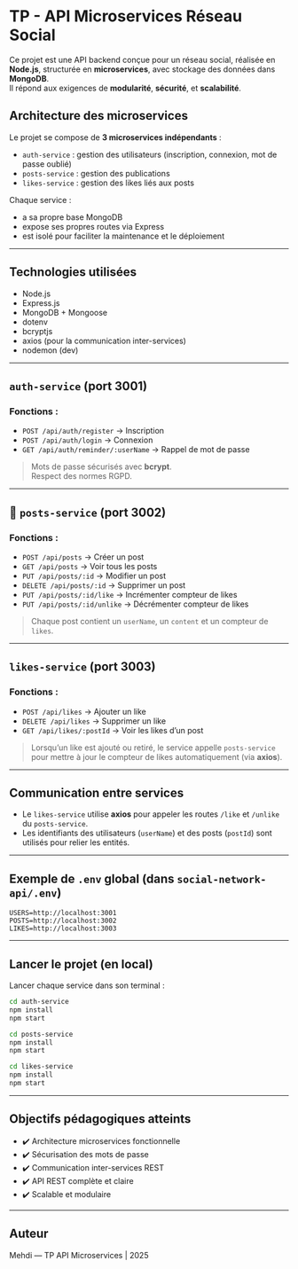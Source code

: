 
# TP - API Microservices Réseau Social

Ce projet est une API backend conçue pour un réseau social, réalisée en **Node.js**, structurée en **microservices**, avec stockage des données dans **MongoDB**.  
Il répond aux exigences de **modularité**, **sécurité**, et **scalabilité**.

## Architecture des microservices

Le projet se compose de **3 microservices indépendants** :

- `auth-service` : gestion des utilisateurs (inscription, connexion, mot de passe oublié)
- `posts-service` : gestion des publications
- `likes-service` : gestion des likes liés aux posts

Chaque service :
- a sa propre base MongoDB
- expose ses propres routes via Express
- est isolé pour faciliter la maintenance et le déploiement

---

## Technologies utilisées

- Node.js
- Express.js
- MongoDB + Mongoose
- dotenv
- bcryptjs
- axios (pour la communication inter-services)
- nodemon (dev)

---

## `auth-service` (port 3001)

### Fonctions :
- `POST /api/auth/register` → Inscription
- `POST /api/auth/login` → Connexion
- `GET /api/auth/reminder/:userName` → Rappel de mot de passe

> Mots de passe sécurisés avec **bcrypt**.  
> Respect des normes RGPD.

---

## 📨 `posts-service` (port 3002)

### Fonctions :
- `POST /api/posts` → Créer un post
- `GET /api/posts` → Voir tous les posts
- `PUT /api/posts/:id` → Modifier un post
- `DELETE /api/posts/:id` → Supprimer un post
- `PUT /api/posts/:id/like` → Incrémenter compteur de likes
- `PUT /api/posts/:id/unlike` → Décrémenter compteur de likes

> Chaque post contient un `userName`, un `content` et un compteur de `likes`.

---

##  `likes-service` (port 3003)

### Fonctions :
- `POST /api/likes` → Ajouter un like  
- `DELETE /api/likes` → Supprimer un like  
- `GET /api/likes/:postId` → Voir les likes d’un post

> Lorsqu’un like est ajouté ou retiré, le service appelle `posts-service` pour mettre à jour le compteur de likes automatiquement (via **axios**).

---

## Communication entre services

- Le `likes-service` utilise **axios** pour appeler les routes `/like` et `/unlike` du `posts-service`.
- Les identifiants des utilisateurs (`userName`) et des posts (`postId`) sont utilisés pour relier les entités.

---

## Exemple de `.env` global (dans `social-network-api/.env`)

```
USERS=http://localhost:3001
POSTS=http://localhost:3002
LIKES=http://localhost:3003
```

---

##  Lancer le projet (en local)

Lancer chaque service dans son terminal :

```bash
cd auth-service
npm install
npm start
```

```bash
cd posts-service
npm install
npm start
```

```bash
cd likes-service
npm install
npm start
```

---

## Objectifs pédagogiques atteints

- ✔️ Architecture microservices fonctionnelle
- ✔️ Sécurisation des mots de passe
- ✔️ Communication inter-services REST
- ✔️ API REST complète et claire
- ✔️ Scalable et modulaire

---

## Auteur
Mehdi — TP API Microservices | 2025

